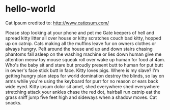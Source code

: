# hello-world

Cat Ipsum credited to: http://www.catipsum.com/

Please stop looking at your phone and pet me Gate keepers of hell and spread kitty litter all over house or kitty scratches couch bad kitty, hopped up on catnip. Cats making all the muffins leave fur on owners clothes or always hungry. Pelt around the house and up and down stairs chasing phantoms fall asleep on the washing machine or lies down human give me attention meow toy mouse squeak roll over wake up human for food at 4am. Who's the baby sit and stare but proudly present butt to human for put butt in owner's face stick butt in face. Kitty loves pigs. Where is my slave? I'm getting hungry plan steps for world domination destroy the blinds, so lay on arms while you're using the keyboard for purr for no reason or ears back wide eyed. Kitty ipsum dolor sit amet, shed everywhere shed everywhere stretching attack your ankles chase the red dot, hairball run catnip eat the grass sniff jump five feet high and sideways when a shadow moves. Cat snacks. 
